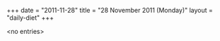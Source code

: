 +++
date = "2011-11-28"
title = "28 November 2011 (Monday)"
layout = "daily-diet"
+++

\<no entries\>